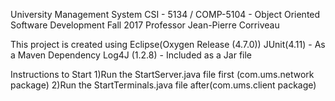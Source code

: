 University Management System 
CSI - 5134 / COMP-5104 - Object Oriented Software Development
Fall 2017
Professor Jean-Pierre Corriveau

This project is created using Eclipse(Oxygen Release (4.7.0))
JUnit(4.11) - As a Maven Dependency
Log4J (1.2.8) - Included as a Jar file

Instructions to Start
1)Run the StartServer.java file first (com.ums.network package)
2)Run the StartTerminals.java file after(com.ums.client package)
